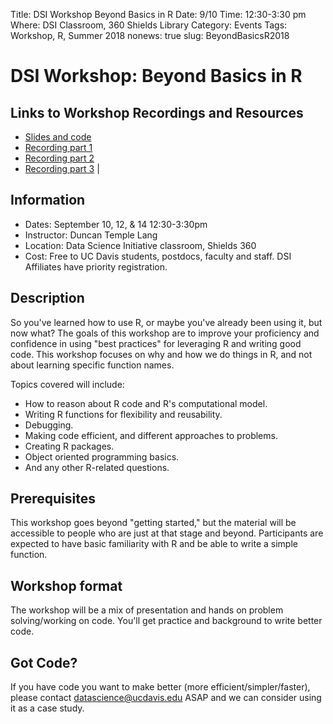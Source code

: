 Title: DSI Workshop Beyond Basics in R
Date: 9/10
Time:  12:30-3:30 pm
Where: DSI Classroom, 360 Shields Library
Category: Events
Tags: Workshop, R, Summer 2018
nonews: true
slug: BeyondBasicsR2018

# DSI Workshop: Beyond Basics in R

## Links to Workshop Recordings and Resources

 * [Slides and code](https://github.com/dsidavis/RBeyondBasics) 
 * [Recording part 1](https://www.youtube.com/watch?v=-cAxE62YMzU) 
 * [Recording part 2](https://www.youtube.com/watch?v=YItBd02aaLU) 
 * [Recording part 3](https://www.youtube.com/watch?v=e8CB9Ea8JCY) |

## Information

* Dates: September 10, 12, & 14 12:30-3:30pm
* Instructor: Duncan Temple Lang
* Location: Data Science Initiative classroom, Shields 360
* Cost: Free to UC Davis students, postdocs, faculty and staff. DSI Affiliates have priority registration.

## Description
So you've learned how to use R, or maybe you've already been using it, but now what? The goals of this workshop are to improve your proficiency and confidence in using "best practices" for leveraging R and writing good code. This workshop focuses on why and how we do things in R, and not about learning specific function names.

Topics covered will include:

* How to reason about R code and R's computational model.
* Writing R functions for flexibility and reusability.
* Debugging.
* Making code efficient, and different approaches to problems.
* Creating R packages.
* Object oriented programming basics.
* And any other R-related questions.

## Prerequisites

This workshop goes beyond "getting started," but the material will be accessible to people who are just at that stage and beyond. Participants are expected to have basic familiarity with R and be able to write a simple function.

## Workshop format

The workshop will be a mix of presentation and hands on problem solving/working on code. You'll get practice and background to write better code.

## Got Code?

If you have code you want to make better (more efficient/simpler/faster), please contact datascience@ucdavis.edu ASAP and we can consider using it as a case study.